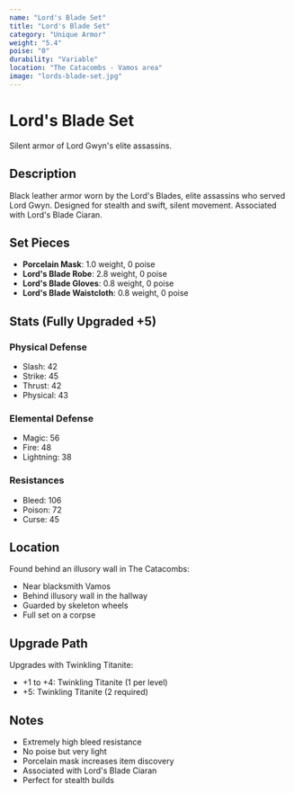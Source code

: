 ```yaml
---
name: "Lord's Blade Set"
title: "Lord's Blade Set"
category: "Unique Armor"
weight: "5.4"
poise: "0"
durability: "Variable"
location: "The Catacombs - Vamos area"
image: "lords-blade-set.jpg"
---
```


# Lord's Blade Set

Silent armor of Lord Gwyn's elite assassins.

## Description

Black leather armor worn by the Lord's Blades, elite assassins who served Lord Gwyn. Designed for stealth and swift, silent movement. Associated with Lord's Blade Ciaran.

## Set Pieces

- **Porcelain Mask**: 1.0 weight, 0 poise
- **Lord's Blade Robe**: 2.8 weight, 0 poise
- **Lord's Blade Gloves**: 0.8 weight, 0 poise
- **Lord's Blade Waistcloth**: 0.8 weight, 0 poise

## Stats (Fully Upgraded +5)

### Physical Defense
- Slash: 42
- Strike: 45
- Thrust: 42
- Physical: 43

### Elemental Defense
- Magic: 56
- Fire: 48
- Lightning: 38

### Resistances
- Bleed: 106
- Poison: 72
- Curse: 45

## Location

Found behind an illusory wall in The Catacombs:
- Near blacksmith Vamos
- Behind illusory wall in the hallway
- Guarded by skeleton wheels
- Full set on a corpse

## Upgrade Path

Upgrades with Twinkling Titanite:
- +1 to +4: Twinkling Titanite (1 per level)
- +5: Twinkling Titanite (2 required)

## Notes

- Extremely high bleed resistance
- No poise but very light
- Porcelain mask increases item discovery
- Associated with Lord's Blade Ciaran
- Perfect for stealth builds